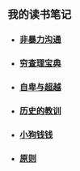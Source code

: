  ## 我的读书笔记

- ### [非暴力沟通](/books/非暴力沟通)

- ### [穷查理宝典](books/穷查理宝典)

- ### [自卑与超越](books/自卑与超越)

- ### [历史的教训](books/历史的教训)

- ### [小狗钱钱](books/小狗钱钱)

- ### [原则](books/原则)

